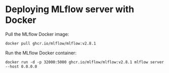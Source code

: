 # Deploying MLflow server with Docker

Pull the MLflow Docker image:

`docker pull ghcr.io/mlflow/mlflow:v2.8.1`

Run the MLflow Docker container:

`docker run -d -p 32000:5000 ghcr.io/mlflow/mlflow:v2.8.1 mlflow server  --host 0.0.0.0`
